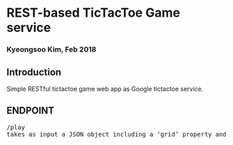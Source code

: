 # REST-based TicTacToe Game service
### Kyeongsoo Kim, Feb 2018

## Introduction
 Simple RESTful tictactoe game web app as Google tictactoe service.


## ENDPOINT

<pre>
/play
takes as input a JSON object including a ‘grid’ property and returns a JSON object including a ‘grid’ property and a ‘winner’ property. The ‘grid’ property is an array of 9 characters, each being a space (‘ ‘), ‘X’, or ‘O’. The ‘winner’ 
</pre>
